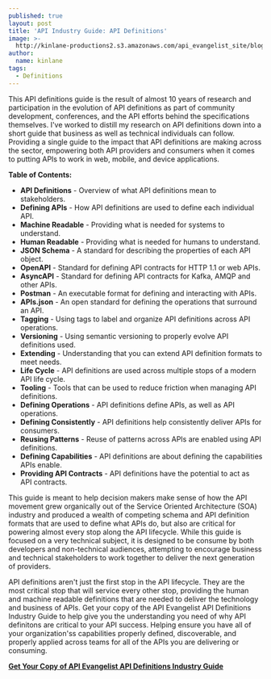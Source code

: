 ```yaml
---
published: true
layout: post
title: 'API Industry Guide: API Definitions'
image: >-
  http://kinlane-productions2.s3.amazonaws.com/api_evangelist_site/blog/api_evangelist_industry_guide_api_definitions_2019_09_cover.png
author:
  name: kinlane
tags:
  - Definitions
---
```

This API definitions guide is the result of almost 10 years of research and participation in the evolution of API definitions as part of community development, conferences, and the API efforts behind the specifications themselves. I've worked to distill my research on API definitions down into a short guide that business as well as technical individuals can follow. Providing a single guide to the impact that API definitions are making across the sector, empowering both API providers and consumers when it comes to putting APIs to work in web, mobile, and device applications. 

**Table of Contents:**

*   **API Definitions** - Overview of what API definitions mean to stakeholders.
*   **Defining APIs** - How API definitions are used to define each individual API.
*   **Machine Readable** - Providing what is needed for systems to understand.
*   **Human Readable** - Providing what is needed for humans to understand.
*   **JSON Schema** - A standard for describing the properties of each API object.
*   **OpenAPI** - Standard for defining API contracts for HTTP 1.1 or web APIs.
*   **AsyncAPI** - Standard for defining API contracts for Kafka, AMQP and other APIs.
*   **Postman** - An executable format for defining and interacting with APIs.
*   **APIs.json** - An open standard for defining the operations that surround an API.
*   **Tagging** - Using tags to label and organize API definitions across API operations.
*   **Versioning** - Using semantic versioning to properly evolve API definitions used.
*   **Extending** - Understanding that you can extend API definition formats to meet needs.
*   **Life Cycle** - API definitions are used across multiple stops of a modern API life cycle.
*   **Tooling** - Tools that can be used to reduce friction when managing API definitions.
*   **Defining Operations** - API definitions define APIs, as well as API operations.
*   **Defining Consistently** - API definitions help consistently deliver APIs for consumers.
*   **Reusing Patterns** - Reuse of patterns across APIs are enabled using API definitions.
*   **Defining Capabilities** - API definitions are about defining the capabilities APIs enable.
*   **Providing API Contracts** - API definitions have the potential to act as API contracts.

This guide is meant to help decision makers make sense of how the API movement grew organically out of the Service Oriented Architecture (SOA) industry and produced a wealth of competing schema and API definition formats that are used to define what APIs do, but also are critical for powering almost every stop along the API lifecycle. While this guide is focused on a very technical subject, it is designed to be consume by both developers and non-technical audiences, attempting to encourage business and technical stakeholders to work together to deliver the next generation of providers.

API definitions aren't just the first stop in the API lifecycle. They are the most critical stop that will service every other stop, providing the human and machine readable definitions that are needed to deliver the technology and business of APIs. Get your copy of the API Evangelist API Definitions Industry Guide to help give you the understanding you need of why API definitons are critical to your API success. Helping ensure you have all of your organization'ss capabilities properly defined, discoverable, and properly applied across teams for all of the APIs you are delivering or consuming.

[**Get Your Copy of API Evangelist API Definitions Industry Guide**](https://gum.co/Wlwnk)